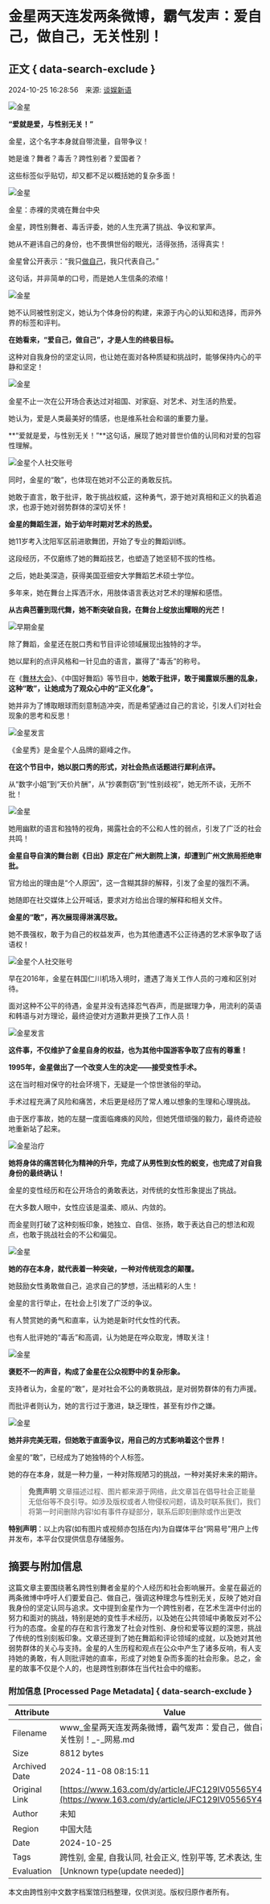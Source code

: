 # 金星两天连发两条微博，霸气发声：爱自己，做自己，无关性别！

## 正文 { data-search-exclude }


2024-10-25 16:28:56　来源: [谈娱新语](https://www.163.com/dy/media/T1697684365135.html)  
  
![金星](https://static.ws.126.net/163/f2e/dy_media/dy_media/static/images/ipLocation.f6d00eb.svg)

**“爱就是爱，与性别无关！”**

金星，这个名字本身就自带流量，自带争议！

她是谁？舞者？毒舌？跨性别者？爱国者？

这些标签似乎贴切，却又都不足以概括她的复杂多面！

![金星](https://nimg.ws.126.net/?url=http%3A%2F%2Fdingyue.ws.126.net%2F2024%2F1025%2F5f4c84a1j00slwkvx0022d000v800n2m.jpg&thumbnail=660x2147483647&quality=80&type=jpg)

金星：赤裸的灵魂在舞台中央

金星，跨性别舞者、毒舌评委，她的人生充满了挑战、争议和掌声。

她从不避讳自己的身份，也不畏惧世俗的眼光，活得张扬，活得真实！

金星曾公开表示：“我只[做自己](https://ent.163.com/keywords/5/5/505a81ea5df1/1.html)，我只代表自己。”

这句话，并非简单的口号，而是她人生信条的浓缩！

![金星](https://nimg.ws.126.net/?url=http%3A%2F%2Fdingyue.ws.126.net%2F2024%2F1025%2Fadfd7443j00slwkvx0042d000xw00p0m.jpg&thumbnail=660x2147483647&quality=80&type=jpg)

她不认同被性别定义，她认为个体身份的构建，来源于内心的认知和选择，而非外界的标签和评判。

**在她看来，“爱自己，做自己”，才是人生的终极目标。**

这种对自我身份的坚定认同，也让她在面对各种质疑和挑战时，能够保持内心的平静和坚定！

![金星](https://nimg.ws.126.net/?url=http%3A%2F%2Fdingyue.ws.126.net%2F2024%2F1025%2F343d2a35j00slwkvx002ed000w200osm.jpg&thumbnail=660x2147483647&quality=80&type=jpg)

金星不止一次在公开场合表达过对祖国、对家庭、对艺术、对生活的热爱。

她认为，爱是人类最美好的情感，也是维系社会和谐的重要力量。

**“爱就是爱，与性别无关！”**这句话，展现了她对普世价值的认同和对爱的包容性理解。

![金星个人社交账号](https://nimg.ws.126.net/?url=http%3A%2F%2Fdingyue.ws.126.net%2F2024%2F1025%2Fb9a67d26j00slwkvx001vd000ra00k0m.jpg&thumbnail=660x2147483647&quality=80&type=jpg)

同时，金星的“敢”，也体现在她对不公正的勇敢反抗。

她敢于直言，敢于批评，敢于挑战权威，这种勇气，源于她对真相和正义的执着追求，也源于她对弱势群体的深切关怀！

**金星的舞蹈生涯，始于幼年时期对艺术的热爱。**

她11岁考入沈阳军区前进歌舞团，开始了专业的舞蹈训练。

这段经历，不仅磨练了她的舞蹈技艺，也塑造了她坚韧不拔的性格。

之后，她赴美深造，获得美国亚细安大学舞蹈艺术硕士学位。

多年来，她在舞台上挥洒汗水，用肢体语言表达对艺术的理解和感悟。

**从古典芭蕾到现代舞，她不断突破自我，在舞台上绽放出耀眼的光芒！**

![早期金星](https://nimg.ws.126.net/?url=http%3A%2F%2Fdingyue.ws.126.net%2F2024%2F1025%2F89a8b300j00slwkvx000zd000t800jem.jpg&thumbnail=660x2147483647&quality=80&type=jpg)

除了舞蹈，金星还在脱口秀和节目评论领域展现出独特的才华。

她以犀利的点评风格和一针见血的语言，赢得了“毒舌”的称号。

在《[舞林大会](https://ent.163.com/keywords/8/1/821e679759274f1a/1.html)》、《中国好舞蹈》等节目中，**她敢于批评，敢于揭露娱乐圈的乱象，这种“敢”，让她成为了观众心中的“正义化身”。**

她并非为了博取眼球而刻意制造冲突，而是希望通过自己的言论，引发人们对社会现象的思考和反思！

![金星发言](https://nimg.ws.126.net/?url=http%3A%2F%2Fdingyue.ws.126.net%2F2024%2F1025%2F470c8575j00slwkvx003cd000oc00ukm.jpg&thumbnail=660x2147483647&quality=80&type=jpg)

《金星秀》是金星个人品牌的巅峰之作。

**在这个节目中，她以脱口秀的形式，对社会热点话题进行犀利点评。**

从“数字小姐”到“天价片酬”，从“抄袭剽窃”到“性别歧视”，她无所不谈，无所不批！

![金星](https://nimg.ws.126.net/?url=http%3A%2F%2Fdingyue.ws.126.net%2F2024%2F1025%2Fd7fe8334j00slwkvx003ud000ym00qym.jpg&thumbnail=660x2147483647&quality=80&type=jpg)

她用幽默的语言和独特的视角，揭露社会的不公和人性的弱点，引发了广泛的社会共鸣！

**金星自导自演的舞台剧《日出》原定在广州大剧院上演，却遭到广州文旅局拒绝审批。**

官方给出的理由是“个人原因”，这一含糊其辞的解释，引发了金星的强烈不满。

她随即在社交媒体上公开喊话，要求对方给出合理的解释和相关文件。

**金星的“敢”，再次展现得淋漓尽致。**

她不畏强权，敢于为自己的权益发声，也为其他遭遇不公正待遇的艺术家争取了话语权！

![金星个人社交账号](https://nimg.ws.126.net/?url=http%3A%2F%2Fdingyue.ws.126.net%2F2024%2F1025%2F99d009fej00slwkvx003id000ku00xqm.jpg&thumbnail=660x2147483647&quality=80&type=jpg)

早在2016年，金星在韩国仁川机场入境时，遭遇了海关工作人员的刁难和区别对待。

面对这种不公平的待遇，金星并没有选择忍气吞声，而是据理力争，用流利的英语和韩语与对方理论，最终迫使对方道歉并更换了工作人员！

![金星发言](https://nimg.ws.126.net/?url=http%3A%2F%2Fdingyue.ws.126.net%2F2024%2F1025%2F4d4f2539j00slwkvx003ld000w400q2m.jpg&thumbnail=660x2147483647&quality=80&type=jpg)

**这件事，不仅维护了金星自身的权益，也为其他中国游客争取了应有的尊重！**

**1995年，金星做出了一个改变人生的决定——接受变性手术。**

这在当时相对保守的社会环境下，无疑是一个惊世骇俗的举动。

手术过程充满了风险和痛苦，术后更是经历了常人难以想象的生理和心理挑战。

由于医疗事故，她的左腿一度面临瘫痪的风险，但她凭借顽强的毅力，最终奇迹般地重新站了起来。

![金星治疗](https://nimg.ws.126.net/?url=http%3A%2F%2Fdingyue.ws.126.net%2F2024%2F1025%2F4d192036j00slwkvx002sd000z800lqm.jpg&thumbnail=660x2147483647&quality=80&type=jpg)

**她将身体的痛苦转化为精神的升华，完成了从男性到女性的蜕变，也完成了对自我身份的最终确认！**

金星的变性经历和在公开场合的勇敢表达，对传统的女性形象提出了挑战。

在大多数人眼中，女性应该是温柔、顺从、内敛的。

而金星则打破了这种刻板印象，她独立、自信、张扬，敢于表达自己的想法和观点，也敢于挑战社会的不公和偏见。

![金星](https://nimg.ws.126.net/?url=http%3A%2F%2Fdingyue.ws.126.net%2F2024%2F1025%2F76c223b4j00slwkvx001zd000ma00p6m.jpg&thumbnail=660x2147483647&quality=80&type=jpg)

**她的存在本身，就代表着一种突破，一种对传统观念的颠覆。**

她鼓励女性勇敢做自己，追求自己的梦想，活出精彩的人生！

金星的言行举止，在社会上引发了广泛的争议。

有人赞赏她的勇气和直率，认为她是新时代女性的代表。

也有人批评她的“毒舌”和高调，认为她是在哗众取宠，博取关注！

![金星](https://nimg.ws.126.net/?url=http%3A%2F%2Fdingyue.ws.126.net%2F2024%2F1025%2F49078bbej00slwkvx003wd000y800z0m.jpg&thumbnail=660x2147483647&quality=80&type=jpg)

**褒贬不一的声音，构成了金星在公众视野中的复杂形象。**

支持者认为，金星的“敢”，是对社会不公的勇敢挑战，是对弱势群体的有力声援。

而批评者则认为，她的言行过于激进，缺乏理性，甚至有炒作之嫌。

![金星](https://nimg.ws.126.net/?url=http%3A%2F%2Fdingyue.ws.126.net%2F2024%2F1025%2Fc35c0c76j00slwkvx004rd000x20106m.jpg&thumbnail=660x2147483647&quality=80&type=jpg)

**她并非完美无瑕，但她敢于直面争议，用自己的方式影响着这个世界！**

金星的“敢”，已经成为了她独特的个人标签。

她的存在本身，就是一种力量，一种对陈规陋习的挑战，一种对美好未来的期许。

> **免责声明** 文章描述过程、图片都来源于网络，此文章旨在倡导社会正能量无低俗等不良引导。如涉及版权或者人物侵权问题，请及时联系我们，我们将第一时间删除内容!如有事件存疑部分，联系后即刻删除或作出更改

**特别声明**：以上内容(如有图片或视频亦包括在内)为自媒体平台“网易号”用户上传并发布，本平台仅提供信息存储服务。

## 摘要与附加信息

<!-- tcd_abstract -->
这篇文章主要围绕著名跨性别舞者金星的个人经历和社会影响展开。金星在最近的两条微博中呼吁人们要爱自己、做自己，强调这种理念与性别无关，反映了她对自我身份的坚定认同与追求。文中提到金星作为一个跨性别者，在艺术生涯中付出的努力和面对的挑战，特别是她的变性手术经历，以及她在公共领域中勇敢反对不公行为的态度。金星的存在和言行激发了社会对性别、身份和爱等议题的深思，挑战了传统的性别刻板印象。文章还提到了她在舞蹈和评论领域的成就，以及她对其他弱势群体的关心与支持。金星的人生历程和观点在公众中产生了诸多反响，有人支持她的勇敢，有人则批评她的直率，形成了对她复杂而多面的社会形象。总之，金星的故事不仅是个人的，也是跨性别群体在当代社会中的缩影。
<!-- tcd_abstract_end -->

### 附加信息 [Processed Page Metadata] { data-search-exclude }

| Attribute       | Value                                  |
|-----------------|----------------------------------------|
| Filename        | www_金星两天连发两条微博，霸气发声：爱自己，做自己，无关性别！_-_网易.md                             |
| Size            | 8812 bytes                           |
| Archived Date   | 2024-11-08 08:15:11                             |
| Original Link   | [https://www.163.com/dy/article/JFC129IV05565Y4V.html](https://www.163.com/dy/article/JFC129IV05565Y4V.html)                       |
| Author          | 未知                               |
| Region          | 中国大陆                               |
| Date            | 2024-10-25                                 |
| Tags            | 跨性别, 金星, 自我认同, 社会正义, 性别平等, 艺术表达, 生命故事                                 |
| Evaluation            | [Unknown type(update needed)]                                 |
<!-- tcd_table_end -->

本文由跨性别中文数字档案馆归档整理，仅供浏览。版权归原作者所有。
